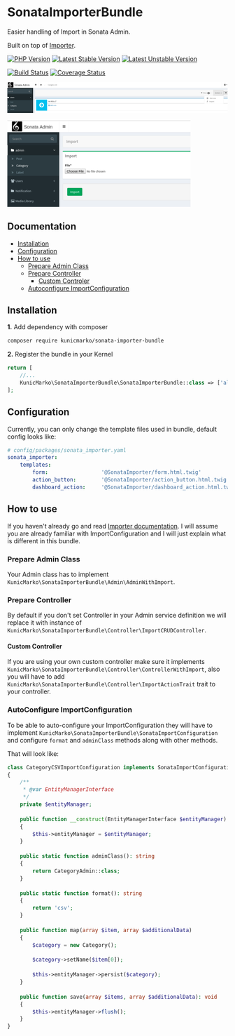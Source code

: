 SonataImporterBundle
====================

Easier handling of Import in Sonata Admin.

Built on top of [Importer](https://github.com/kunicmarko20/importer).

[![PHP Version](https://img.shields.io/badge/php-%5E7.1-blue.svg)](https://img.shields.io/badge/php-%5E7.1-blue.svg)
[![Latest Stable Version](https://poser.pugx.org/kunicmarko/sonata-importer-bundle/v/stable)](https://packagist.org/packages/kunicmarko/sonata-importer-bundle)
[![Latest Unstable Version](https://poser.pugx.org/kunicmarko/sonata-importer-bundle/v/unstable)](https://packagist.org/packages/kunicmarko/sonata-importer-bundle)

[![Build Status](https://travis-ci.org/kunicmarko20/SonataImporterBundle.svg?branch=master)](https://travis-ci.org/kunicmarko20/SonataImporterBundle)
[![Coverage Status](https://coveralls.io/repos/github/kunicmarko20/SonataImporterBundle/badge.svg?branch=master)](https://coveralls.io/github/kunicmarko20/SonataImporterBundle?branch=master)


![Import Action](docs/images/import_action.png)

![Import Form](docs/images/import_form.png)

Documentation
-------------

* [Installation](#installation)
* [Configuration](#configuration)
* [How to use](#how-to-use)
    * [Prepare Admin Class](#prepare-admin-class)
    * [Prepare Controller](#prepare-controller)
        * [Custom Controler](#custom-controller)
    * [Autoconfigure ImportConfiguration](#autoconfigure-importconfiguration)

## Installation

**1.**  Add dependency with composer

```bash
composer require kunicmarko/sonata-importer-bundle
```

**2.** Register the bundle in your Kernel

```php
return [
    //...
    KunicMarko\SonataImporterBundle\SonataImporterBundle::class => ['all' => true],
];
```

## Configuration

Currently, you can only change the template files used in bundle, default config looks like:

```yaml
# config/packages/sonata_importer.yaml
sonata_importer:
    templates:
        form:                 '@SonataImporter/form.html.twig'
        action_button:        '@SonataImporter/action_button.html.twig'
        dashboard_action:     '@SonataImporter/dashboard_action.html.twig'
```

## How to use

If you haven't already go and read [Importer documentation](https://github.com/kunicmarko20/importer#how-to-use).
I will assume you are already familiar with ImportConfiguration and I will just explain what is different in
this bundle.

### Prepare Admin Class

Your Admin class has to implement `KunicMarko\SonataImporterBundle\Admin\AdminWithImport`.

### Prepare Controller

By default if you don't set Controller in your Admin service definition we will replace it
with instance of `KunicMarko\SonataImporterBundle\Controller\ImportCRUDController`.

#### Custom Controller

If you are using your own custom controller make sure it implements `KunicMarko\SonataImporterBundle\Controller\ControllerWithImport`,
also you will have to add `KunicMarko\SonataImporterBundle\Controller\ImportActionTrait`
trait to your controller.

### AutoConfigure ImportConfiguration

To be able to auto-configure your ImportConfiguration they will have to implement
`KunicMarko\SonataImporterBundle\SonataImportConfiguration` and configure `format` and `adminClass` methods
along with other methods.

That will look like:

```php
class CategoryCSVImportConfiguration implements SonataImportConfiguration
{
    /**
     * @var EntityManagerInterface
     */
    private $entityManager;

    public function __construct(EntityManagerInterface $entityManager)
    {
        $this->entityManager = $entityManager;
    }

    public static function adminClass(): string
    {
        return CategoryAdmin::class;
    }

    public static function format(): string
    {
        return 'csv';
    }

    public function map(array $item, array $additionalData)
    {
        $category = new Category();

        $category->setName($item[0]);

        $this->entityManager->persist($category);
    }

    public function save(array $items, array $additionalData): void
    {
        $this->entityManager->flush();
    }
}
```
